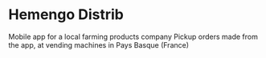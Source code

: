# Hemengo Distrib
Mobile app for a local farming products company
Pickup orders made from the app, at vending machines in Pays Basque (France)
